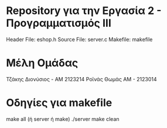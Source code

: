 # Repository για την Εργασία 2 - Προγραμματισμός ΙΙΙ
Header File: eshop.h
 Source File: server.c
 Makefile: makefile

# Μέλη Ομάδας
Τζάκης Διονύσιος - ΑΜ 2123214
Ροϊνάς Θωμάς ΑΜ - 2123014

# Οδηγίες για makefile
make all (ή server ή make)
./server
make clean
